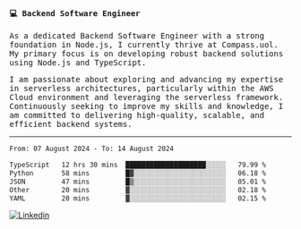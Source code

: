 
<samp>
  
#### 💻 Backend Software Engineer

As a dedicated Backend Software Engineer with a strong foundation in Node.js, I currently thrive at Compass.uol. My primary focus is on developing robust backend solutions using Node.js and TypeScript.

I am passionate about exploring and advancing my expertise in serverless architectures, particularly within the AWS Cloud environment and leveraging the serverless framework. Continuously seeking to improve my skills and knowledge, I am committed to delivering high-quality, scalable, and efficient backend systems.

---

<!--START_SECTION:waka-->

```txt
From: 07 August 2024 - To: 14 August 2024

TypeScript   12 hrs 30 mins  ████████████████████░░░░░   79.99 %
Python       58 mins         █▓░░░░░░░░░░░░░░░░░░░░░░░   06.18 %
JSON         47 mins         █▒░░░░░░░░░░░░░░░░░░░░░░░   05.01 %
Other        20 mins         ▓░░░░░░░░░░░░░░░░░░░░░░░░   02.18 %
YAML         20 mins         ▓░░░░░░░░░░░░░░░░░░░░░░░░   02.15 %
```

<!--END_SECTION:waka-->
  
</samp>

[![Linkedin](https://img.shields.io/badge/-Mateus%20Garcia-c080ff?style=flat-square&logo=Linkedin&logoColor=white&link=https://www.linkedin.com/in/mpgxc)](https://www.linkedin.com/in/mateusogarcia) 
